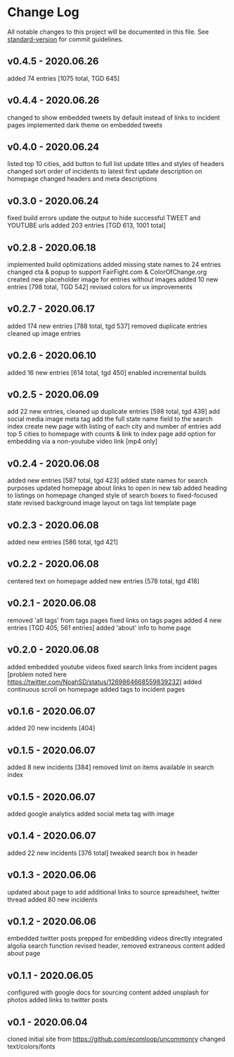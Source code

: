 # Change Log
All notable changes to this project will be documented in this file. See [standard-version](https://github.com/conventional-changelog/standard-version) for commit guidelines.

## v0.4.5 - 2020.06.26
added 74 entries [1075 total, TGD 645]

## v0.4.4 - 2020.06.26
changed to show embedded tweets by default instead of links to incident pages
implemented dark theme on embedded tweets

## v0.4.0 - 2020.06.24
listed top 10 cities, add button to full list
update titles and styles of headers
changed sort order of incidents to latest first
update description on homepage
changed headers and meta descriptions

## v0.3.0 - 2020.06.24
fixed build errors
update the output to hide successful TWEET and YOUTUBE urls
added 203 entries [TGD 613, 1001 total]

## v0.2.8 - 2020.06.18
implemented build optimizations
added missing state names to 24 entries
changed cta & popup to support FairFight.com & ColorOfChange.org
created new placeholder image for entries without images
added 10 new entries [798 total, TGD 542]
revised colors for ux improvements

## v0.2.7 - 2020.06.17
added 174 new entries [788 total, tgd 537]
removed duplicate entries
cleaned up image entries

## v0.2.6 - 2020.06.10
added 16 new entries [614 total, tgd 450]
enabled incremental builds

## v0.2.5 - 2020.06.09
add 22 new entries, cleaned up duplicate entries  [598 total, tgd 439]
add social media image meta tag
add the full state name field to the search index
create new page with listing of each city and number of entries
add top 5 cities to homepage with counts & link to index page
add option for embedding via a non-youtube video link [mp4 only]

## v0.2.4 - 2020.06.08
added new entries [587 total, tgd 423]
added state names for search purposes
updated homepage about links to open in new tab
added heading to listings on homepage
changed style of search boxes to fixed-focused state
revised background image layout on tags list template page

## v0.2.3 - 2020.06.08
added new entries [586 total, tgd 421]

## v0.2.2 - 2020.06.08
centered text on homepage
added new entries [578 total, tgd 418]

## v0.2.1 - 2020.06.08
removed 'all tags' from tags pages
fixed links on tags pages added 4 new entries [TGD 405, 561 entries]
added 'about' info to home page

## v0.2.0 - 2020.06.08
added embedded youtube videos
fixed search links from incident pages [problem noted here https://twitter.com/NoahSD/status/1269864668559839232]
added continuous scroll on homepage
added tags to incident pages

## v0.1.6 - 2020.06.07
added 20 new incidents [404]

## v0.1.5 - 2020.06.07
added 8 new incidents [384]
removed limit on items available in search index

## v0.1.5 - 2020.06.07
added google analytics
added social meta tag with image

## v0.1.4 - 2020.06.07
added 22 new incidents [376 total]
tweaked search box in header

## v0.1.3 - 2020.06.06
updated about page to add additional links to source spreadsheet, twitter thread
added 80 new incidents

## v0.1.2 - 2020.06.06
embedded twitter posts
prepped for embedding videos directly
integrated algolia search function
revised header, removed extraneous content
added about page

## v0.1.1 - 2020.06.05
configured with google docs for sourcing content
added unsplash for photos
added links to twitter posts

## v0.1 - 2020.06.04
cloned initial site from https://github.com/ecomloop/uncommonry
changed text/colors/fonts
